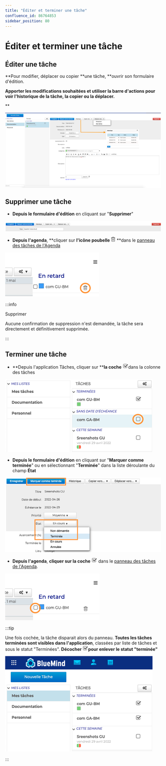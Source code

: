 ```yaml
---
title: "Éditer et terminer une tâche"
confluence_id: 86764853
sidebar_position: 80
---
```

# Éditer et terminer une tâche


## Éditer une tâche

**Pour modifier, déplacer ou copier **une tâche, **ouvrir son formulaire d'édition. 


**Apporter les modifications souhaitées et utiliser la barre d'actions pour **voir l'historique** de la tâche, la copier ou la déplacer.**


**


![](../../attachments/86764853/86764865.png)


## Supprimer une tâche

- **Depuis le formulaire d'édition** en cliquant sur "**Supprimer**"


![](../../attachments/86764853/86764859.png)


- **Depuis l'agenda**, **cliquer sur **l'icône poubelle ![](../../attachments/86764853/86764861.png)** **dans le [panneau des tâches de l'Agenda](/Guide_de_l_utilisateur/Les_tâches_4.7/Visualiser_une_tâche/)


![](../../attachments/86764853/86764858.png)


:::info

Supprimer

Aucune confirmation de suppression n'est demandée, la tâche sera directement et définitivement supprimée.

:::


## Terminer une tâche


- **Depuis l'application Tâches, cliquer sur ****la coche** ![](../../attachments/86764853/86764862.png)dans la colonne des tâches


![](../../attachments/86764853/86764857.png)


- **Depuis le formulaire d'édition** en cliquant sur "**Marquer comme terminée**" ou en sélectionnant "**Terminée**" dans la liste déroulante du champ **État**


![](../../attachments/86764853/86764860.png)


- **Depuis l'agenda**, **cliquer sur la coche** ![](../../attachments/86764853/86764862.png) dans le [panneau des tâches de l'Agenda](/Guide_de_l_utilisateur/Les_tâches_4.7/Visualiser_une_tâche/).


![](../../attachments/86764853/86764855.png)


:::tip

Une fois cochée, la tâche disparait alors du panneau. 
**Toutes les tâches terminées sont visibles dans l'application**, classées par liste de tâches et sous le statut "Terminées". **Décocher ![](../../attachments/86764853/86764862.png)pour enlever le statut "terminée"**

![](../../attachments/86764853/86764856.png)

:::


